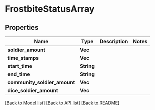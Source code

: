 # FrostbiteStatusArray

## Properties

Name | Type | Description | Notes
------------ | ------------- | ------------- | -------------
**soldier_amount** | **Vec<i32>** |  | 
**time_stamps** | **Vec<String>** |  | 
**start_time** | **String** |  | 
**end_time** | **String** |  | 
**community_soldier_amount** | **Vec<i32>** |  | 
**dice_soldier_amount** | **Vec<i32>** |  | 

[[Back to Model list]](../README.md#documentation-for-models) [[Back to API list]](../README.md#documentation-for-api-endpoints) [[Back to README]](../README.md)


